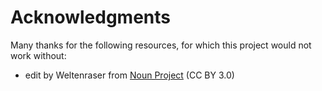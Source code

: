 # Acknowledgments

Many thanks for the following resources, for which this project would not work without:

- edit by Weltenraser from [Noun Project](https://thenounproject.com/browse/icons/term/edit/) (CC BY 3.0)
